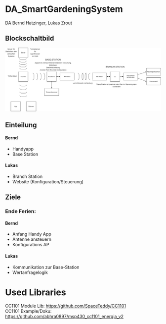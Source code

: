 # DA_SmartGardeningSystem
DA Bernd Hatzinger, Lukas Zrout

## Blockschaltbild
<img src="./Aufgabenstellung/SmartGardeningSystem_V2.png">

## Einteilung
#### Bernd
- Handyapp
- Base Station
#### Lukas
- Branch Station
- Website (Konfiguration/Steuerung)

## Ziele
### Ende Ferien:
#### Bernd
- Anfang Handy App
- Antenne ansteuern
- Konfigurations AP
#### Lukas
- Kommunikation zur Base-Station
- Wertanfragelogik

# Used Libraries

CC1101 Module Lib: https://github.com/SpaceTeddy/CC1101<br>
CC1101 Example/Doku: https://github.com/abhra0897/msp430_cc1101_energia_v2
